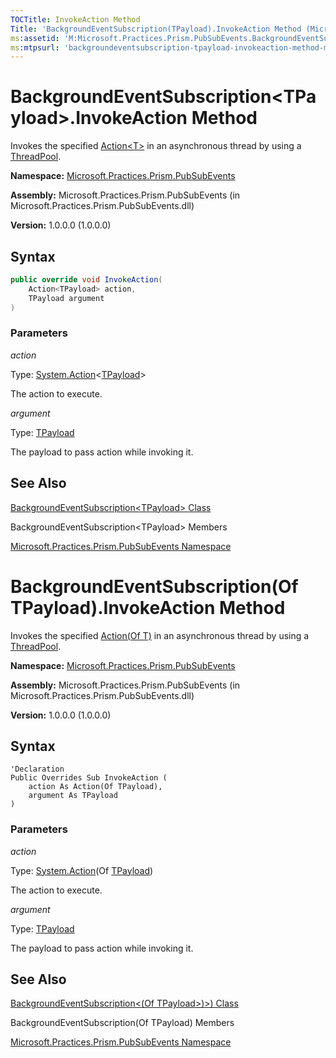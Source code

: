 ```yaml
---
TOCTitle: InvokeAction Method
Title: 'BackgroundEventSubscription(TPayload).InvokeAction Method (Microsoft.Practices.Prism.PubSubEvents)'
ms:assetid: 'M:Microsoft.Practices.Prism.PubSubEvents.BackgroundEventSubscription\`1.InvokeAction(System.Action{\`0},\`0)'
ms:mtpsurl: 'backgroundeventsubscription-tpayload-invokeaction-method-mspp-pubsubevents.md'
---
```


# BackgroundEventSubscription&lt;TPayload&gt;.InvokeAction Method

Invokes the specified [Action&lt;T&gt;](http://msdn.microsoft.com/en-us/library/018hxwa8) in an asynchronous thread by using a [ThreadPool](http://msdn.microsoft.com/en-us/library/y5htx827).

**Namespace:** [Microsoft.Practices.Prism.PubSubEvents](/patterns-practices/reference/mspp-mvvm-namespace)

**Assembly:** Microsoft.Practices.Prism.PubSubEvents (in Microsoft.Practices.Prism.PubSubEvents.dll) 

**Version:** 1.0.0.0 (1.0.0.0)

## Syntax

```C#  
public override void InvokeAction(
	Action<TPayload> action,
	TPayload argument
)
```

### Parameters

*action*  

Type: [System.Action](http://msdn.microsoft.com/en-us/library/018hxwa8)&lt;[TPayload](https://review.docs.microsoft.com/patterns-practices/reference/backgroundeventsubscription-tpayload-class-mspp-pubsubevents
)&gt;

The action to execute.

*argument*

Type: [TPayload](https://review.docs.microsoft.com/patterns-practices/reference/backgroundeventsubscription-tpayload-class-mspp-pubsubevents
)

The payload to pass action while invoking it.

## See Also

[BackgroundEventSubscription&lt;TPayload&gt; Class](https://review.docs.microsoft.com/patterns-practices/reference/backgroundeventsubscription-tpayload-class-mspp-pubsubevents
)

BackgroundEventSubscription&lt;TPayload&gt; Members

[Microsoft.Practices.Prism.PubSubEvents Namespace](/patterns-practices/reference/mspp-mvvm-namespace)



# BackgroundEventSubscription(Of TPayload).InvokeAction Method

Invokes the specified [Action(Of T)](http://msdn.microsoft.com/en-us/library/018hxwa8) in an asynchronous thread by using a [ThreadPool](http://msdn.microsoft.com/en-us/library/y5htx827).

**Namespace:** [Microsoft.Practices.Prism.PubSubEvents](/patterns-practices/reference/mspp-mvvm-namespace)

**Assembly:** Microsoft.Practices.Prism.PubSubEvents (in Microsoft.Practices.Prism.PubSubEvents.dll) 

**Version:** 1.0.0.0 (1.0.0.0)

## Syntax

```VB  
'Declaration
Public Overrides Sub InvokeAction ( 
	action As Action(Of TPayload),
	argument As TPayload
)
```

### Parameters

*action*  

Type: [System.Action](http://msdn.microsoft.com/en-us/library/018hxwa8)(Of [TPayload](https://review.docs.microsoft.com/patterns-practices/reference/backgroundeventsubscription-tpayload-class-mspp-pubsubevents
))


The action to execute.

*argument*  

Type: [TPayload](https://review.docs.microsoft.com/patterns-practices/reference/backgroundeventsubscription-tpayload-class-mspp-pubsubevents
)

The payload to pass action while invoking it.

## See Also

[BackgroundEventSubscription<(Of TPayload>)>) Class](https://review.docs.microsoft.com/patterns-practices/reference/backgroundeventsubscription-tpayload-class-mspp-pubsubevents
)

BackgroundEventSubscription(Of TPayload) Members

[Microsoft.Practices.Prism.PubSubEvents Namespace](/patterns-practices/reference/mspp-mvvm-namespace)
